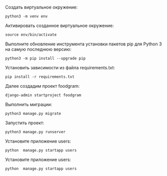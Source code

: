 Cоздать виртуальное окружение:
```
python3 -m venv env
```
Активировать созданное виртуальное окружение:
```
source env/bin/activate
```
Выполните обновление инструмента установки пакетов pip для Python 3 на самую последнюю версию:
```
python3 -m pip install --upgrade pip
```
Установить зависимости из файла requirements.txt:
```
pip install -r requirements.txt
```
Далее создадим проект foodgram:
```
django-admin startproject foodgram
```
Выполнить миграции:
```
python3 manage.py migrate
```
Запустить проект:
```
python3 manage.py runserver
```
Установите приложение users:
```
python  manage.py startapp users
```
Установите приложение users:
```
python  manage.py startapp users
```